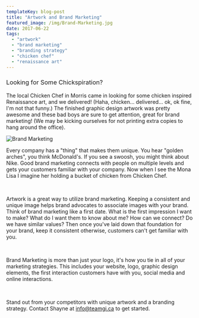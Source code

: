 ```yaml
---
templateKey: blog-post
title: "Artwork and Brand Marketing"
featured_image: /img/Brand-Marketing.jpg
date: 2017-06-22
tags:
  - "artwork"
  - "brand marketing"
  - "branding strategy"
  - "chicken chef"
  - "renaissance art"
---
```


### <span style="font-weight: 400;">Looking for Some Chickspiration? </span>

<span style="font-weight: 400;">The local </span><span style="font-weight: 400;">Chicken Chef</span><span style="font-weight: 400;"> in Morris came in looking for some chicken inspired Renaissance art, and we delivered! (Haha, chicken... delivered... ok, ok fine, I'm not that funny.) The finished graphic design artwork was pretty awesome and these bad boys are sure to get attention, great for </span><span style="font-weight: 400;">brand marketing</span><span style="font-weight: 400;">! (We may be kicking ourselves for not printing extra copies to hang around the office).</span>

![Brand Marketing](/img/Chicken-Chef.jpg)

<span style="font-weight: 400;">Every company has a "thing" that makes them unique. You hear "golden arches", you think McDonald's. If you see a swoosh, you might think about Nike. Good </span><span style="font-weight: 400;">brand marketing</span><span style="font-weight: 400;"> connects with people on multiple levels and gets your customers familiar with your company. Now when I see the Mona Lisa I imagine her holding a bucket of chicken from </span><span style="font-weight: 400;">Chicken Chef</span><span style="font-weight: 400;">.</span>

&nbsp;

<span style="font-weight: 400;">Artwork is a great way to utilize </span><span style="font-weight: 400;">brand marketing</span><span style="font-weight: 400;">. Keeping a consistent and unique image helps brand advocates to associate images with your brand. Think of </span><span style="font-weight: 400;">brand marketing</span><span style="font-weight: 400;"> like a first date. What is the first impression I want to make? What do I want them to know about me? How can we connect? Do we have similar values? Then once you've laid down that foundation for your brand, keep it consistent otherwise, customers can't get familiar with you.</span>

&nbsp;

<span style="font-weight: 400;">Brand Marketing</span><span style="font-weight: 400;"> is more than just your logo, it's how you tie in all of your marketing strategies. This includes your website, logo, graphic design elements, the first interaction customers have with you, social media and online interactions. </span>

&nbsp;

<span style="font-weight: 400;">Stand out from your competitors with unique artwork and a </span><span style="font-weight: 400;">branding strategy</span><span style="font-weight: 400;">. </span><span style="font-weight: 400;">Contact Shayne at [info@teamgi.ca](mailto:info@teamgi.ca) to get started.</span>